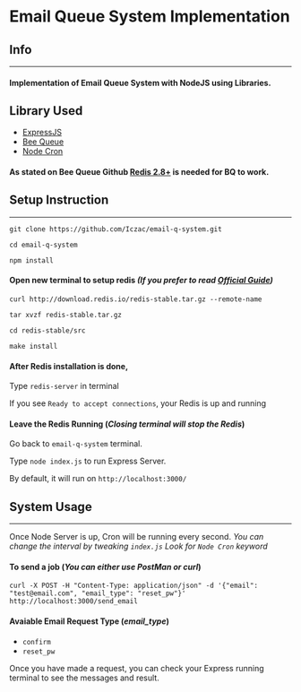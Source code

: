 # Email Queue System Implementation

## **Info**
---
#### Implementation of Email Queue System with NodeJS using Libraries.

## Library Used
* <a href="https://expressjs.com/">ExpressJS</a>
* <a href="https://github.com/bee-queue/bee-queue">Bee Queue</a>
* <a href="https://github.com/kelektiv/node-cron">Node Cron</a>

#### As stated on Bee Queue Github <a href="https://github.com/kelektiv/node-cron">Redis 2.8+</a> is needed for BQ to work.

## **Setup Instruction**
---
`git clone https://github.com/Iczac/email-q-system.git`

`cd email-q-system`

`npm install`

#### Open new terminal to setup redis _(If you prefer to read <a href="https://redis.io/topics/quickstart">Official Guide</a>)_

`curl http://download.redis.io/redis-stable.tar.gz --remote-name`

`tar xvzf redis-stable.tar.gz`

`cd redis-stable/src`

`make install`

#### After Redis installation is done,

Type `redis-server` in terminal

If you see `Ready to accept connections`, your Redis is up and running

#### Leave the Redis Running (_Closing terminal will stop the Redis_)

Go back to `email-q-system` terminal.

Type `node index.js` to run Express Server.

By default, it will run on `http://localhost:3000/`

## **System Usage**
---

Once Node Server is up, Cron will be running every second.
_You can change the interval by tweaking `index.js` Look for `Node Cron` keyword_

#### To send a job (_You can either use PostMan or curl_)
`curl -X POST -H "Content-Type: application/json" -d '{"email": "test@email.com", "email_type": "reset_pw"}' http://localhost:3000/send_email`

#### Avaiable Email Request Type (_email_type_)
* `confirm`
* `reset_pw`

Once you have made a request, you can check your Express running terminal to see the messages and result.